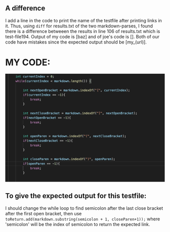 ## A difference
I add a line in the code to print the name of the testfile after printing links in it.
Thus, using `diff` for results.txt of the two markdown-parses, I found there is a difference betweeen the results in line 106 of results.txt which is test-file194.
Output of my code is [baz] and of joe's code is [].
Both of our code have mistakes since the expected output should be [my_(url)].

# MY CODE:
![image](code.png)
## To give the expected output for this testfile:
I should change the while loop to find semicolon after the last close bracket after the first open bracket, then use `toReturn.add(markdown.substring(semicolon + 1, closeParen+1));` where 'semicolon' will be the index of semicolon to return the expected link.
